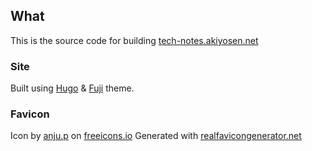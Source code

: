 ## What

This is the source code for building [tech-notes.akiyosen.net](https://tech-notes.akiyosen.net)

### Site

Built using [Hugo](https://gohugo.io/) & [Fuji](https://github.com/amzrk2/hugo-theme-fuji) theme.

### Favicon

Icon by [anju.p](https://freeicons.io/profile/3031) on [freeicons.io](https://freeicons.io)
Generated with [realfavicongenerator.net](https://realfavicongenerator.net)

